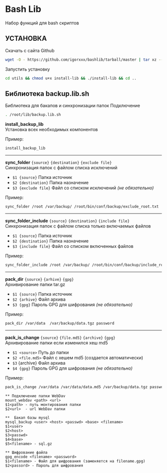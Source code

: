 Bash Lib
=========================


Набор функций для bash скриптов


УСТАНОВКА
------------
Скачать с сайта Github 
```bash
wget -O - https://github.com/igorxxx/bashlib/tarball/master | tar xz --strip-components=1
```
Запустить установку 
```bash
cd utils && chmod u+x install-lib && ./install-lib && cd ..
```

Библиотека backup.lib.sh
-----------
Библиотека для бакапов и синхронизации папок
Подключение
```bash
. /root/lib/backup.lib.sh
```

**install_backup_lib**
</br>Установка всех необходимых компонентов

Пример:
```bash
install_backup_lib
```
---
**sync_folder** `{source}` `{destination}` `{exclude file}`
</br>Синхронизация папок c файлом списка исключений
- `$1 {source}` Папка источник
- `$2 {destination}` Папка назначение
- `$3 {exclude file}` Файл со списком исключений *(не обязательно)*

Пример:
```bash
sync_folder /root /var/backup/ /root/bin/conf/backup/exclude_root.txt 
```
---
**sync_folder_include** `{source}` `{destination}` `{include file}`
</br>Синхронизация папок c файлом списка только включаемых файлов
- `$1 {source}` Папка источник
- `$2 {destination}` Папка назначение
- `$3 {include file}` Файл со списком включенных файлов

Пример:
```bash
sync_folder_include /root /var/backup/ /root/bin/conf/backup/include_root.txt 
```
---
**pack_dir** `{source}` `{arhive}` `{gpg}`
</br> Архивирование папки  tar.gz

- `$1 {source}` Папка источник
- `$2 {arhive}` Файл архива
- `$3 {gpg}` Пароль GPG для шифрования *(не обязательно)*
 
Пример:
```bash
pack_dir /var/data  /var/backup/data.tgz password 
```
---
**pack_is_change** `{source}` `{file.md5}` `{archive}` `{gpg}` 
<br> Архивирование папки если изменился хеш md5 

- `$1 <source>` Путь до папки 
- `$2 <file.md5>` Файл с хешем md5 (создается автоматически)
- `$3` {archive} Файл архива
- `$4 {gpg}` Пароль GPG для шифрования *(не обязательно)*

Пример:
```bash
pack_is_change /var/data /var/data/data.md5 /var/backup/data.tgz password 
```

    ** Подключение папки WebDav
    mount_webdav <path> <url>
    $1<path> - путь монтирования папки
    $2<url>  - url WebDav папки

    **  Бакап базы mysql
    mysql_backup <user> <host> <passwd> <base> <filename> 
    $1<user>
    $2<host>
    $3<passwd>
    $4<base>
    $5<filename> - sql.gz

    ** Шифрование файла
    gpg_encode <filename> <password>
    $1<filename> - Файл для шифрования (заменяется на filename.gpg)
    $2<passord> - Пароль для шифрования
